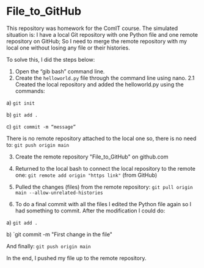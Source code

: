 # File_to_GitHub

This repository was homework for the ComIT course. The simulated situation is: I have a local Git repository with one Python file and one remote repository on GitHub; So I need to merge the remote repository with my local one without losing any file or their histories.

To solve this, I did the steps below:

1. Open the “gib bash” command line.
2. Create the `helloworld.py` file through the command line using nano.
2.1 Created the local repository and added the helloworld.py using the commands:

a) `git init`

b) `git add .`

c) `git commit -m “message”`

There is no remote repository attached to the local one so, there is no need to: `git push origin main`

3. Create the remote repository "File_to_GitHub" on github.com
 
4. Returned to the local bash to connect the local repository to the remote one: `git remote add origin "https link"` (from GitHub)

5. Pulled the changes (files) from the remote repository: `git pull origin main --allow-unrelated-histories`

6. To do a final commit with all the files I edited the Python file again so I had something to commit. After the modification I could do:

a) `git add .`

b) `git commit -m "First change in the file"

And finally: `git push origin main`

In the end, I pushed my file up to the remote repository.
